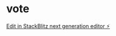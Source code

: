 # vote

[Edit in StackBlitz next generation editor ⚡️](https://stackblitz.com/~/github.com/takashi1976/vote)
